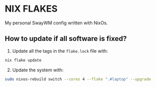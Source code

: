 # NIX FLAKES

My personal SwayWM config written with NixOs.

## How to update if all software is fixed?
1. Update all the tags in the `flake.lock` file with:
```bash
nix flake update
```

2. Update the system with:
```bash
sudo nixos-rebuild switch --cores 4 --flake ".#laptop" --upgrade
```
